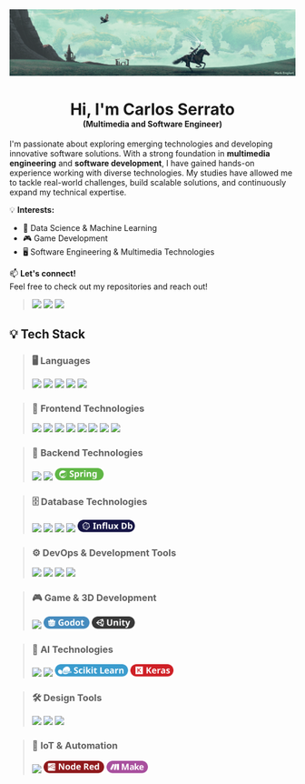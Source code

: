 <img  style="margin-bottom: 5; align=center;"  src="https://github.com/nostcoper/nostcoper/blob/main/Images/Banner.png?raw=true"> 
<h1 align="center" style="margin-bottom: 0; border-bottom: none;">Hi, I'm Carlos Serrato</h1>
<h4 align="center" style="margin-top: 0;">(Multimedia and Software Engineer)</h4>

I'm passionate about exploring emerging technologies and developing innovative software solutions. With a strong foundation in **multimedia engineering** and **software development**, I have gained hands-on experience working with diverse technologies. My studies have allowed me to tackle real-world challenges, build scalable solutions, and continuously expand my technical expertise.

💡 **Interests:**  
- 🚀 Data Science & Machine Learning  
- 🎮 Game Development  
- 🖥️ Software Engineering & Multimedia Technologies  

📫 **Let's connect!**  
Feel free to check out my repositories and reach out!  

> [<img src="https://ziadoua.github.io/m3-Markdown-Badges/badges/MyPortfolio/myportfolio1.svg" height="25">]()
> [<img src="https://ziadoua.github.io/m3-Markdown-Badges/badges/LinkedIn/linkedin1.svg" height="25">]()
> [<img src="https://ziadoua.github.io/m3-Markdown-Badges/badges/Behance/behance1.svg" height="25">]()


## 💡 Tech Stack  
> ### 🖥️ Languages  
> <img src="https://ziadoua.github.io/m3-Markdown-Badges/badges/Python/python3.svg" height="22">  
> <img src="https://ziadoua.github.io/m3-Markdown-Badges/badges/Java/java1.svg" height="22">  
> <img src="https://ziadoua.github.io/m3-Markdown-Badges/badges/Javascript/javascript2.svg" height="22">  
> <img src="https://ziadoua.github.io/m3-Markdown-Badges/badges/TypeScript/typescript1.svg" height="22">  
> <img src="https://ziadoua.github.io/m3-Markdown-Badges/badges/CSharp/csharp1.svg" height="22">  

> ### 🎨 Frontend Technologies  
> <img src="https://ziadoua.github.io/m3-Markdown-Badges/badges/HTML/html1.svg" height="22">  
> <img src="https://ziadoua.github.io/m3-Markdown-Badges/badges/CSS/css1.svg" height="22">  
> <img src="https://ziadoua.github.io/m3-Markdown-Badges/badges/React/react1.svg" height="22">  
> <img src="https://ziadoua.github.io/m3-Markdown-Badges/badges/Angular/angular1.svg" height="22">  
> <img src="https://ziadoua.github.io/m3-Markdown-Badges/badges/Ionic/ionic1.svg" height="22">  
> <img src="https://ziadoua.github.io/m3-Markdown-Badges/badges/Redux/redux1.svg" height="22">  
> <img src="https://ziadoua.github.io/m3-Markdown-Badges/badges/Bootstrap/bootstrap1.svg" height="22">  
> <img src="https://ziadoua.github.io/m3-Markdown-Badges/badges/TailwindCSS/tailwindcss1.svg" height="22">  

> ### 🔧 Backend Technologies  
> <img src="https://ziadoua.github.io/m3-Markdown-Badges/badges/dotNET/dotnet1.svg" height="22">  
> <img src="https://ziadoua.github.io/m3-Markdown-Badges/badges/Flask/flask1.svg" height="22">  
> <img src="https://raw.githubusercontent.com/nostcoper/nostcoper/refs/heads/main/Badges/Spring.svg" height="22">  

> ### 🗄️ Database Technologies  
> <img src="https://ziadoua.github.io/m3-Markdown-Badges/badges/PostgreSQL/postgresql1.svg" height="22">  
> <img src="https://ziadoua.github.io/m3-Markdown-Badges/badges/MySQL/mysql1.svg" height="22">  
> <img src="https://ziadoua.github.io/m3-Markdown-Badges/badges/Firebase/firebase1.svg" height="22">  
> <img src="https://ziadoua.github.io/m3-Markdown-Badges/badges/MongoDB/mongodb1.svg" height="22">  
> <img src="https://raw.githubusercontent.com/nostcoper/nostcoper/refs/heads/main/Badges/Influx.svg" height="22">  

> ### ⚙️ DevOps & Development Tools  
> <img src="https://ziadoua.github.io/m3-Markdown-Badges/badges/Postman/postman1.svg" height="22">  
> <img src="https://ziadoua.github.io/m3-Markdown-Badges/badges/Docker/docker1.svg" height="22">  
> <img src="https://ziadoua.github.io/m3-Markdown-Badges/badges/Git/git1.svg" height="22">  
> <img src="https://ziadoua.github.io/m3-Markdown-Badges/badges/Github/github1.svg" height="22">  

> ### 🎮 Game & 3D Development  
> <img src="https://ziadoua.github.io/m3-Markdown-Badges/badges/Blender/blender1.svg" height="22">  
> <img src="https://raw.githubusercontent.com/nostcoper/nostcoper/refs/heads/main/Badges/Godot.svg" height="22">  
> <img src="https://raw.githubusercontent.com/nostcoper/nostcoper/refs/heads/main/Badges/Unity.svg" height="22">  

> ### 🤖 AI Technologies 
> <img src="https://ziadoua.github.io/m3-Markdown-Badges/badges/TensorFlow/tensorflow1.svg" height="22">  
> <img src="https://ziadoua.github.io/m3-Markdown-Badges/badges/PyTorch/pytorch1.svg" height="22">  
> <img src="https://raw.githubusercontent.com/nostcoper/nostcoper/refs/heads/main/Badges/Scikit.svg" height="22">  
> <img src="https://raw.githubusercontent.com/nostcoper/nostcoper/refs/heads/main/Badges/Keras.svg" height="22">  

> ### 🛠️ Design Tools  
> <img src="https://ziadoua.github.io/m3-Markdown-Badges/badges/Figma/figma1.svg" height="22">  
> <img src="https://ziadoua.github.io/m3-Markdown-Badges/badges/Illustrator/illustrator2.svg" height="22">  
> <img src="https://ziadoua.github.io/m3-Markdown-Badges/badges/Photoshop/photoshop3.svg" height="22">  

> ### 🔌 IoT & Automation  
> <img src="https://ziadoua.github.io/m3-Markdown-Badges/badges/Arduino/arduino1.svg" height="22">  
> <img src="https://raw.githubusercontent.com/nostcoper/nostcoper/refs/heads/main/Badges/Node%20Red.svg" height="22">  
> <img src="https://raw.githubusercontent.com/nostcoper/nostcoper/refs/heads/main/Badges/Make.svg" height="22">  
